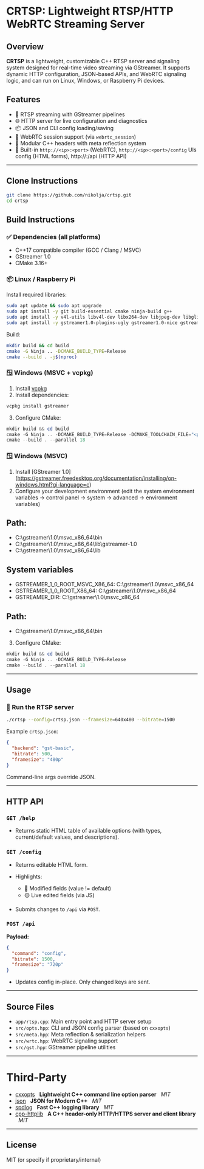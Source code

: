 # CRTSP: Lightweight RTSP/HTTP WebRTC Streaming Server

## Overview

**CRTSP** is a lightweight, customizable C++ RTSP server and signaling system designed for real-time video streaming via GStreamer. It supports dynamic HTTP configuration, JSON-based APIs, and WebRTC signaling logic, and can run on Linux, Windows, or Raspberry Pi devices.

## Features

* 📡 RTSP streaming with GStreamer pipelines
* 🌐 HTTP server for live configuration and diagnostics
* 📦 JSON and CLI config loading/saving
* 🔄 WebRTC session support (via `webrtc_session`)
* 🧩 Modular C++ headers with meta reflection system
* 🧠 Built-in `http://<ip>:<port>` (WebRTC), `http://<ip>:<port>/config` UIs config (HTML forms), http://<ip>:<port>/api (HTTP API)

---

## Clone Instructions

```bash
git clone https://github.com/nikolja/crtsp.git
cd crtsp
```

## Build Instructions

### ✅ Dependencies (all platforms)

* C++17 compatible compiler (GCC / Clang / MSVC)
* GStreamer 1.0
* CMake 3.16+

### 📦 Linux / Raspberry Pi

Install required libraries:

```bash
sudo apt update && sudo apt upgrade
sudo apt install -y git build-essential cmake ninja-build g++
sudo apt install -y v4l-utils libv4l-dev libx264-dev libjpeg-dev libglib2.0-dev libcamera-dev
sudo apt install -y gstreamer1.0-plugins-ugly gstreamer1.0-nice gstreamer1.0-libcamera libgstreamer1.0-dev libgstreamer-plugins-base1.0-dev libgstreamer-plugins-bad1.0-dev libgstrtspserver-1.0-dev
```

Build:

```bash
mkdir build && cd build
cmake -G Ninja .. -DCMAKE_BUILD_TYPE=Release
cmake --build . -j$(nproc)
```

### 🪟 Windows (MSVC + vcpkg)

1. Install [vcpkg](https://github.com/microsoft/vcpkg)
2. Install dependencies:

```powershell
vcpkg install gstreamer
```

3. Configure CMake:

```powershell
mkdir build && cd build
cmake -G Ninja .. -DCMAKE_BUILD_TYPE=Release -DCMAKE_TOOLCHAIN_FILE="<path-to-vcpkg>/scripts/buildsystems/vcpkg.cmake"
cmake --build . --parallel 18
```

### 🪟 Windows (MSVC)

1. Install [GStreamer 1.0] (https://gstreamer.freedesktop.org/documentation/installing/on-windows.html?gi-language=c)
2. Configure your development environment (edit the system environment variables -> control panel -> system -> advanced -> environment variables)
## Path: 
  * C:\gstreamer\1.0\msvc_x86_64\bin
  * C:\gstreamer\1.0\msvc_x86_64\lib\gstreamer-1.0
  * C:\gstreamer\1.0\msvc_x86_64\lib
## System variables
  * GSTREAMER_1_0_ROOT_MSVC_X86_64: C:\gstreamer\1.0\msvc_x86_64
  * GSTREAMER_1_0_ROOT_X86_64: C:\gstreamer\1.0\msvc_x86_64
  * GSTREAMER_DIR: C:\gstreamer\1.0\msvc_x86_64
## Path:
  * C:\gstreamer\1.0\msvc_x86_64\bin
3. Configure CMake:

```powershell
mkdir build && cd build
cmake -G Ninja .. -DCMAKE_BUILD_TYPE=Release
cmake --build . --parallel 18
```

---

## Usage

### 🔧 Run the RTSP server

```bash
./crtsp --config=crtsp.json --framesize=640x480 --bitrate=1500
```

Example `crtsp.json`:

```json
{
  "backend": "gst-basic",
  "bitrate": 500,
  "framesize": "480p"
}
```

Command-line args override JSON.

---

## HTTP API

### `GET /help`

* Returns static HTML table of available options (with types, current/default values, and descriptions).

### `GET /config`

* Returns editable HTML form.
* Highlights:

  * 🔵 Modified fields (value != default)
  * 🟡 Live edited fields (via JS)
* Submits changes to `/api` via `POST`.

### `POST /api`

**Payload:**

```json
{
  "command": "config",
  "bitrate": 1500,
  "framesize": "720p"
}
```

* Updates config in-place. Only changed keys are sent.

---

## Source Files

* `app/rtsp.cpp`: Main entry point and HTTP server setup
* `src/opts.hpp`: CLI and JSON config parser (based on `cxxopts`)
* `src/meta.hpp`: Meta reflection & serialization helpers
* `src/wrtc.hpp`: WebRTC signaling support
* `src/gst.hpp`: GStreamer pipeline utilities

---

# Third-Party

* [cxxopts](https://github.com/jarro2783/cxxopts) &nbsp; **Lightweight C++ command line option parser** &nbsp; *MIT*
* [json](https://github.com/nlohmann/json) &nbsp; **JSON for Modern C++** &nbsp; *MIT*
* [spdlog](https://github.com/gabime/spdlog) &nbsp; **Fast C++ logging library** &nbsp; *MIT*
* [cpp-httplib](https://github.com/yhirose/cpp-httplib) &nbsp; **A C++ header-only HTTP/HTTPS server and client library** &nbsp; *MIT*

---

## License

MIT (or specify if proprietary/internal)
